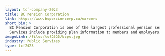 ```yaml
---
layout: tcf-company-2023
title: BC Pension Corporation
link: https://www.bcpensioncorp.ca/careers
short_bio: >
  BC Pension Corporation is one of the largest professional pension service providers in Canada. We serve over 685,000 active and retired members and more than 1,000 plan employers, paying out $500 million in benefits each month ($5.5 billion a year) to over 224,000 retirees.<br/><br/>
  Services include providing plan information to members and employers, managing contributions and member records, paying pension benefits, and providing policy, financial and communication services to plan boards. We are a community of dedicated professionals who share common beliefs about client service and a desire to make our organization an even better place tomorrow than it is today.
imageLink: /files/tcf2023/bcpc.jpg
industry: Public Services
type: tcf2023
---
```

